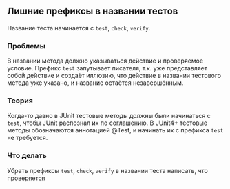## Лишние префиксы в названии тестов
Название теста начинается с `test`, `check`, `verify`.

### Проблемы
В названии метода должно указываться действие и проверяемое условие.
Префикс `test` запутывает писателя, т.к. уже представляет собой действие и создаёт иллюзию,
что действие в названии тестового метода уже указано, и название остаётся незавершённым.

### Теория
Когда-то давно в JUnit тестовые методы должны были начинаться с `test`, чтобы JUnit распознал их по соглашению.
В JUnit4+ тестовые методы обозначаются аннотацией @Test, и начинать их с префикса `test` не требуется.

### Что делать
Убрать префиксы `test`, `check`, `verify` в названии теста написать, что проверяется